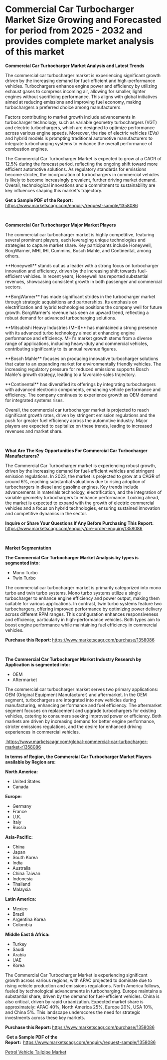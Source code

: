<p><h1>Commercial Car Turbocharger Market Size Growing and Forecasted for period from 2025 - 2032 and provides complete market analysis of this market</h1></p><p><strong>Commercial Car Turbocharger Market Analysis and Latest Trends</strong></p>
<p><p>The commercial car turbocharger market is experiencing significant growth driven by the increasing demand for fuel-efficient and high-performance vehicles. Turbochargers enhance engine power and efficiency by utilizing exhaust gases to compress incoming air, allowing for smaller, lighter engines without sacrificing performance. This aligns with global initiatives aimed at reducing emissions and improving fuel economy, making turbochargers a preferred choice among manufacturers.</p><p>Factors contributing to market growth include advancements in turbocharger technology, such as variable geometry turbochargers (VGT) and electric turbochargers, which are designed to optimize performance across various engine speeds. Moreover, the rise of electric vehicles (EVs) and hybrid models is prompting traditional automotive manufacturers to integrate turbocharging systems to enhance the overall performance of combustion engines.</p><p>The Commercial Car Turbocharger Market is expected to grow at a CAGR of 12.5% during the forecast period, reflecting the ongoing shift toward more efficient automotive solutions. As regulatory standards for emissions become stricter, the incorporation of turbochargers in commercial vehicles is likely to become increasingly prevalent, further driving market demand. Overall, technological innovations and a commitment to sustainability are key influences shaping this market's trajectory.</p></p>
<p><strong>Get a Sample PDF of the Report:&nbsp;</strong> <a href="https://www.marketscagr.com/enquiry/request-sample/1358086?utm_campaign=2526&utm_medium=2&utm_source=Github&utm_content=ia&utm_term=30032025&utm_id=commercial-car-turbocharger">https://www.marketscagr.com/enquiry/request-sample/1358086</a></p>
<p>&nbsp;</p>
<p><strong>Commercial Car Turbocharger Major Market Players</strong></p>
<p><p>The commercial car turbocharger market is highly competitive, featuring several prominent players, each leveraging unique technologies and strategies to capture market share. Key participants include Honeywell, BorgWarner, MHI, IHI, Cummins, Bosch Mahle, and Continental, among others.</p><p>**Honeywell** stands out as a leader with a strong focus on turbocharger innovation and efficiency, driven by the increasing shift towards fuel-efficient vehicles. In recent years, Honeywell has reported substantial revenues, showcasing consistent growth in both passenger and commercial sectors.</p><p>**BorgWarner** has made significant strides in the turbocharger market through strategic acquisitions and partnerships. Its emphasis on electrification and hybrid technologies positions the company well for future growth. BorgWarner's revenue has seen an upward trend, reflecting a robust demand for advanced turbocharging solutions.</p><p>**Mitsubishi Heavy Industries (MHI)** has maintained a strong presence with its advanced turbo technology aimed at enhancing engine performance and efficiency. MHI's market growth stems from a diverse range of applications, including heavy-duty and commercial vehicles, contributing significantly to its annual revenue figures.</p><p>**Bosch Mahle** focuses on producing innovative turbocharger solutions that cater to an expanding market for environmentally friendly vehicles. The increasing regulatory pressure for reduced emissions supports Bosch Mahle's growth strategy, leading to a favorable sales trajectory.</p><p>**Continental** has diversified its offerings by integrating turbochargers with advanced electronic components, enhancing vehicle performance and efficiency. The company continues to experience growth as OEM demand for integrated systems rises.</p><p>Overall, the commercial car turbocharger market is projected to reach significant growth rates, driven by stringent emission regulations and the push for greater fuel efficiency across the automotive industry. Major players are expected to capitalize on these trends, leading to increased revenues and market share.</p></p>
<p>&nbsp;</p>
<p><strong>What Are The Key Opportunities For Commercial Car Turbocharger Manufacturers?</strong></p>
<p><p>The Commercial Car Turbocharger market is experiencing robust growth, driven by the increasing demand for fuel-efficient vehicles and stringent emission regulations. In 2023, the market is projected to grow at a CAGR of around 6%, reaching substantial valuations due to rising adoption of turbochargers in diesel and gasoline engines. Key trends include advancements in materials technology, electrification, and the integration of variable geometry turbochargers to enhance performance. Looking ahead, the market is expected to expand with the growth of electric commercial vehicles and a focus on hybrid technologies, ensuring sustained innovation and competitive dynamics in the sector.</p></p>
<p><strong>Inquire or Share Your Questions If Any Before Purchasing This Report:</strong> <a href="https://www.marketscagr.com/enquiry/pre-order-enquiry/1358086?utm_campaign=2526&utm_medium=2&utm_source=Github&utm_content=ia&utm_term=30032025&utm_id=commercial-car-turbocharger">https://www.marketscagr.com/enquiry/pre-order-enquiry/1358086</a></p>
<p>&nbsp;</p>
<p><strong>Market Segmentation</strong></p>
<p><strong>The Commercial Car Turbocharger Market Analysis by types is segmented into:</strong></p>
<p><ul><li>Mono Turbo</li><li>Twin Turbo</li></ul></p>
<p><p>The commercial car turbocharger market is primarily categorized into mono turbo and twin turbo systems. Mono turbo systems utilize a single turbocharger to enhance engine efficiency and power output, making them suitable for various applications. In contrast, twin turbo systems feature two turbochargers, offering improved performance by optimizing power delivery across different RPM ranges. This configuration enhances responsiveness and efficiency, particularly in high-performance vehicles. Both types aim to boost engine performance while maintaining fuel efficiency in commercial vehicles.</p></p>
<p><strong>Purchase this Report:&nbsp;</strong><a href="https://www.marketscagr.com/purchase/1358086?utm_campaign=2526&utm_medium=2&utm_source=Github&utm_content=ia&utm_term=30032025&utm_id=commercial-car-turbocharger">https://www.marketscagr.com/purchase/1358086</a></p>
<p>&nbsp;</p>
<p><strong>The Commercial Car Turbocharger Market Industry Research by Application is segmented into:</strong></p>
<p><ul><li>OEM</li><li>Aftermarket</li></ul></p>
<p><p>The commercial car turbocharger market serves two primary applications: OEM (Original Equipment Manufacturer) and aftermarket. In the OEM segment, turbochargers are integrated into new vehicles during manufacturing, enhancing performance and fuel efficiency. The aftermarket segment focuses on replacement and upgrade turbochargers for existing vehicles, catering to consumers seeking improved power or efficiency. Both markets are driven by increasing demand for better engine performance, stricter emissions regulations, and the desire for enhanced driving experiences in commercial vehicles.</p></p>
<p><a href="https://www.marketscagr.com/global-commercial-car-turbocharger-market-r1358086?utm_campaign=2526&utm_medium=2&utm_source=Github&utm_content=ia&utm_term=30032025&utm_id=commercial-car-turbocharger">&nbsp;https://www.marketscagr.com/global-commercial-car-turbocharger-market-r1358086</a></p>
<p><strong>In terms of Region, the Commercial Car Turbocharger Market Players available by Region are:</strong></p>
<p>
    <p> <strong> North America: </strong>
        <ul>
            <li>United States</li>
            <li>Canada</li>
        </ul>
        </p> 
    <p> <strong> Europe: </strong>
        <ul>
            <li>Germany</li>
            <li>France</li>
            <li>U.K.</li>
            <li>Italy</li>
            <li>Russia</li>
        </ul>
        </p> 
    <p> <strong> Asia-Pacific: </strong>
        <ul>
            <li>China</li>
            <li>Japan</li>
            <li>South Korea</li>
            <li>India</li>
            <li>Australia</li>
            <li>China Taiwan</li>
            <li>Indonesia</li>
            <li>Thailand</li>
            <li>Malaysia</li>
        </ul>
        </p> 
    <p> <strong> Latin America: </strong>
        <ul>
            <li>Mexico</li>
            <li>Brazil</li>
            <li>Argentina Korea</li>
            <li>Colombia</li>
        </ul>
        </p> 
    <p> <strong> Middle East & Africa: </strong>
        <ul>
            <li>Turkey</li>
            <li>Saudi</li>
            <li>Arabia</li>
            <li>UAE</li>
            <li>Korea</li>
        </ul>
    </p>
    </p>
<p><p>The Commercial Car Turbocharger Market is experiencing significant growth across various regions, with APAC projected to dominate due to rising vehicle production and emissions regulations. North America follows, fueled by technological advancements in turbocharging. Europe maintains a substantial share, driven by the demand for fuel-efficient vehicles. China is also critical, driven by rapid urbanization. Expected market share is approximately: APAC 40%, North America 25%, Europe 20%, USA 10%, and China 5%. This landscape underscores the need for strategic investments across these key markets.</p></p>
<p><strong>Purchase this Report: </strong><a href="https://www.marketscagr.com/purchase/1358086?utm_campaign=2526&utm_medium=2&utm_source=Github&utm_content=ia&utm_term=30032025&utm_id=commercial-car-turbocharger">https://www.marketscagr.com/purchase/1358086</a></p>
<p>&nbsp;<strong>Get a Sample PDF of the Report:&nbsp;&nbsp;</strong><a href="https://www.marketscagr.com/enquiry/request-sample/1358086?utm_campaign=2526&utm_medium=2&utm_source=Github&utm_content=ia&utm_term=30032025&utm_id=commercial-car-turbocharger">https://www.marketscagr.com/enquiry/request-sample/1358086</a></p>
<p><strong></strong></p>
<p><p><a href="https://github.com/lizamflotow/Market-Research-Report-List-1/blob/main/petrol-vehicle-tailpipe-market.md?utm_campaign=2526&utm_medium=2&utm_source=Github&utm_content=ia&utm_term=30032025&utm_id=commercial-car-turbocharger">Petrol Vehicle Tailpipe Market</a></p></p>